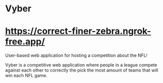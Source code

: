 # Vyber
# https://correct-finer-zebra.ngrok-free.app/

User-based web application for hosting a competition about the NFL! 

Vyber is a competitive web application where people in a league compete against each other to correctly the pick the most amount of teams that will win each NFL game.
